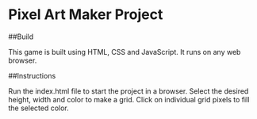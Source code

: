 # Pixel Art Maker Project

##Build

This game is built using HTML, CSS and JavaScript.
It runs on any web browser.

##Instructions

Run the index.html file to start the project in a browser.
Select the desired height, width and color to make a grid.
Click on individual grid pixels to fill the selected color.